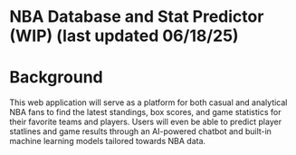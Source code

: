 # NBA Database and Stat Predictor (WIP) (last updated 06/18/25)

# Background
This web application will serve as a platform for both casual and analytical NBA fans to find the latest standings, box scores, and game statistics for their favorite teams and players. Users will even be able to predict player statlines and game results through an AI-powered chatbot and built-in machine learning models tailored towards NBA data.
